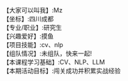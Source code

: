 【大家可以叫我】:Mz  
【坐标】:四川成都  
【专业/职业】:研究生  
【兴趣爱好】:摸鱼   
【项目技能】:cv、nlp  
【组队情况】:未组队，快来一起!   
【本课程学习基础】:CV、NLP、LLM   
【本期活动目标】:闯关成功并积累实战经验    
